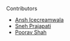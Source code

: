 Contributors 
- [Ansh Icecreamwala]()
- [Sneh Prajapati](https://github.com/Sneh1227)
- [Poorav Shah]()
